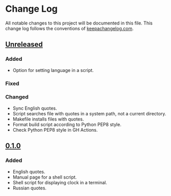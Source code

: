 # Change Log

All notable changes to this project will be documented in this file. This
change log follows the conventions of
[keepachangelog.com](https://keepachangelog.com/).

## [Unreleased]

[Unreleased]: https://github.com/ligurio/litclock/compare/0.1.0...HEAD

### Added

- Option for setting language in a script.

### Fixed

### Changed

- Sync English quotes.
- Script searches file with quotes in a system path, not a current directory.
- Makefile installs files with quotes.
- Format build script according to Python PEP8 style.
- Check Python PEP8 style in GH Actions.

## [0.1.0]

[0.1.0]: https://github.com/ligurio/litclock/compare/9936c762...0.1.0

### Added

- English quotes.
- Manual page for a shell script.
- Shell script for displaying clock in a terminal.
- Russian quotes.
